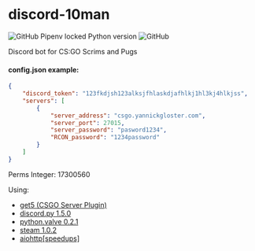 # discord-10man

![GitHub Pipenv locked Python version](https://img.shields.io/github/pipenv/locked/python-version/yannickgloster/discord-10man?style=for-the-badge) ![GitHub](https://img.shields.io/github/license/yannickgloster/discord-10man?style=for-the-badge)

Discord bot for CS:GO Scrims and Pugs

#### config.json example:
```json
{
    "discord_token": "123fkdjsh123alksjfhlaskdjafhlkj1hl3kj4hlkjss",
    "servers": [
        {
            "server_address": "csgo.yannickgloster.com",
            "server_port": 27015,
            "server_password": "pasword1234",
            "RCON_password": "1234password"
        }
    ]
}
```

Perms Integer: 17300560

Using:
- [get5 (CSGO Server Plugin)](https://github.com/splewis/get5)
- [discord.py 1.5.0](https://pypi.org/project/discord.py/)
- [python.valve 0.2.1](https://pypi.org/project/python-valve/)
- [steam 1.0.2](https://steam.readthedocs.io/en/stable/intro.html#)
- [aiohttp[speedups]](https://docs.aiohttp.org/en/stable/index.html#aiohttp-installation)
